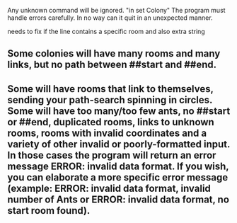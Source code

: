 Any unknown command will be ignored. "in set Colony"
The program must handle errors carefully. In no way can it quit in an unexpected manner.

needs to fix if the line contains a specific room and also extra string

## Some colonies will have many rooms and many links, but no path between ##start and ##end.
## Some will have rooms that link to themselves, sending your path-search spinning in circles. Some will have too many/too few ants, no ##start or ##end, duplicated rooms, links to unknown rooms, rooms with invalid coordinates and a variety of other invalid or poorly-formatted input. In those cases the program will return an error message ERROR: invalid data format. If you wish, you can elaborate a more specific error message (example: ERROR: invalid data format, invalid number of Ants or ERROR: invalid data format, no start room found).